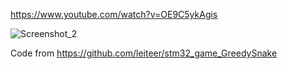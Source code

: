 https://www.youtube.com/watch?v=OE9C5ykAgis

![Screenshot_2](https://github.com/user-attachments/assets/d780c059-bc22-44b3-89bd-f1a3ca835a6e)


Code from https://github.com/leiteer/stm32_game_GreedySnake
